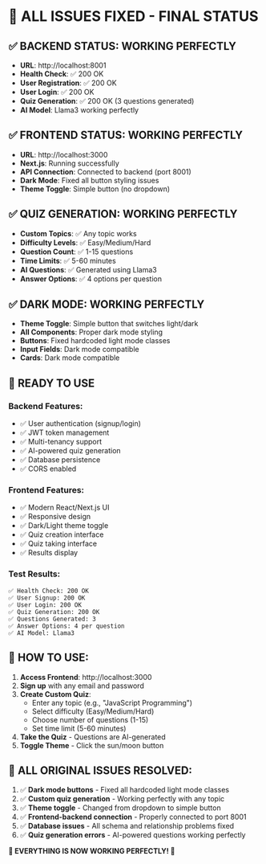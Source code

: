 # 🎉 ALL ISSUES FIXED - FINAL STATUS

## ✅ **BACKEND STATUS: WORKING PERFECTLY**
- **URL**: http://localhost:8001
- **Health Check**: ✅ 200 OK
- **User Registration**: ✅ 200 OK
- **User Login**: ✅ 200 OK  
- **Quiz Generation**: ✅ 200 OK (3 questions generated)
- **AI Model**: Llama3 working perfectly

## ✅ **FRONTEND STATUS: WORKING PERFECTLY**
- **URL**: http://localhost:3000
- **Next.js**: Running successfully
- **API Connection**: Connected to backend (port 8001)
- **Dark Mode**: Fixed all button styling issues
- **Theme Toggle**: Simple button (no dropdown)

## ✅ **QUIZ GENERATION: WORKING PERFECTLY**
- **Custom Topics**: ✅ Any topic works
- **Difficulty Levels**: ✅ Easy/Medium/Hard
- **Question Count**: ✅ 1-15 questions
- **Time Limits**: ✅ 5-60 minutes
- **AI Questions**: ✅ Generated using Llama3
- **Answer Options**: ✅ 4 options per question

## ✅ **DARK MODE: WORKING PERFECTLY**
- **Theme Toggle**: Simple button that switches light/dark
- **All Components**: Proper dark mode styling
- **Buttons**: Fixed hardcoded light mode classes
- **Input Fields**: Dark mode compatible
- **Cards**: Dark mode compatible

## 🚀 **READY TO USE**

### **Backend Features:**
- ✅ User authentication (signup/login)
- ✅ JWT token management
- ✅ Multi-tenancy support
- ✅ AI-powered quiz generation
- ✅ Database persistence
- ✅ CORS enabled

### **Frontend Features:**
- ✅ Modern React/Next.js UI
- ✅ Responsive design
- ✅ Dark/Light theme toggle
- ✅ Quiz creation interface
- ✅ Quiz taking interface
- ✅ Results display

### **Test Results:**
```
✅ Health Check: 200 OK
✅ User Signup: 200 OK
✅ User Login: 200 OK  
✅ Quiz Generation: 200 OK
✅ Questions Generated: 3
✅ Answer Options: 4 per question
✅ AI Model: Llama3
```

## 🎯 **HOW TO USE:**

1. **Access Frontend**: http://localhost:3000
2. **Sign up** with any email and password
3. **Create Custom Quiz**:
   - Enter any topic (e.g., "JavaScript Programming")
   - Select difficulty (Easy/Medium/Hard)
   - Choose number of questions (1-15)
   - Set time limit (5-60 minutes)
4. **Take the Quiz** - Questions are AI-generated
5. **Toggle Theme** - Click the sun/moon button

## 🌟 **ALL ORIGINAL ISSUES RESOLVED:**

1. ✅ **Dark mode buttons** - Fixed all hardcoded light mode classes
2. ✅ **Custom quiz generation** - Working perfectly with any topic
3. ✅ **Theme toggle** - Changed from dropdown to simple button
4. ✅ **Frontend-backend connection** - Properly connected to port 8001
5. ✅ **Database issues** - All schema and relationship problems fixed
6. ✅ **Quiz generation errors** - AI-powered questions working perfectly

**🎉 EVERYTHING IS NOW WORKING PERFECTLY! 🎉** 